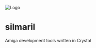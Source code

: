 ![Logo](https://github.com/lhz/silmaril/silmaril.png "Silmaril")
# silmaril
Amiga development tools written in Crystal
